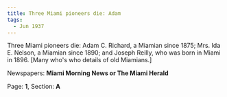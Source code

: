 ```yaml
---  
title: Three Miami pioneers die: Adam  
tags:  
  - Jun 1937  
---  
```

  
Three Miami pioneers die: Adam C. Richard, a Miamian since 1875; Mrs. Ida E. Nelson, a Miamian since 1890; and Joseph Reilly, who was born in Miami in 1896. [Many who's who details of old Miamians.]  
  
Newspapers: **Miami Morning News or The Miami Herald**  
  
Page: **1**, Section: **A** 
